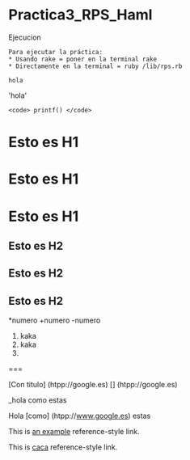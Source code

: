 Practica3_RPS_Haml
==================
Ejecucion

	Para ejecutar la práctica:
	* Usando rake = poner en la terminal rake
	* Directamente en la terminal = ruby /lib/rps.rb
~~~~
hola
~~~~

'hola'

`<code> printf() </code>`
# Esto es H1
# Esto es H1  #
Esto es H1
========

## Esto es H2
## Esto es H2  ##
Esto es H2 
---------------

*numero
+numero
-numero

1. kaka
2. kaka
3. 

===


[Con titulo] (htpp://google.es)
[] (htpp://google.es)

_hola como estas


Hola [como] (htpp://www.google.es) estas

This is [an example][id] reference-style link.

[id]: http://example.com/  "Optional Title Here"


This is [caca][id] reference-style link.
